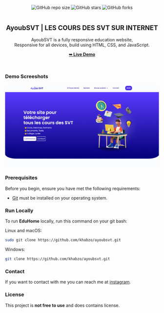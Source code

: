 <div align="center">
  
![GitHub repo size](https://img.shields.io/github/repo-size/khabzo/ayoubsvt)
![GitHub stars](https://img.shields.io/github/stars/khabzo/ayoubsvt?style=social)
![GitHub forks](https://img.shields.io/github/forks/khabzo/ayoubsvt?style=social)
  <br />
  <br />

  <h2 align="center">AyoubSVT | LES COURS DES SVT SUR INTERNET</h2>

  AyoubSVT is a fully responsive education website, <br />Responsive for all devices, build using HTML, CSS, and JavaScript.

  <a href="https://khabzo.github.io/ayoubsvt/"><strong>➥ Live Demo</strong></a>

</div>

<br />

### Demo Screeshots

![AyoubSVT Desktop Demo](./readme-images/desktopp.png "Desktop Demo")

### Prerequisites

Before you begin, ensure you have met the following requirements:

* [Git](https://git-scm.com/downloads "Download Git") must be installed on your operating system.

### Run Locally

To run **EduHome** locally, run this command on your git bash:

Linux and macOS:

```bash
sudo git clone https://github.com/khabzo/ayoubsvt.git
```

Windows:

```bash
git clone https://github.com/khabzo/ayoubsvt.git
```

### Contact

If you want to contact with me you can reach me at [instagram](https://www.instagram.com/abbir.ar).

### License

This project is **not free to use** and does contains license.
